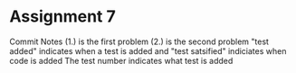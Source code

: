 # Assignment 7
Commit Notes
(1.) is the first problem
(2.) is the second problem
"test added" indicates when a test is added and "test satsified" indiciates when code is added
The test number indicates what test is added
